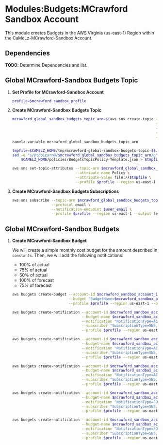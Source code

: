 # Modules:Budgets:MCrawford Sandbox Account

This module creates Budgets in the AWS Virginia (us-east-1) Region within the
CaMeLz-MCrawford-Sandbox Account.

## Dependencies

**TODO**: Determine Dependencies and list.

## Global MCrawford-Sandbox Budgets Topic

1. **Set Profile for MCrawford-Sandbox Account**

    ```bash
    profile=$mcrawford_sandbox_profile
    ```

1. **Create MCrawford-Sandbox Budgets Topic**

    ```bash
    mcrawford_global_sandbox_budgets_topic_arn=$(aws sns create-topic --name Budgets \
                                                                      --attributes "DisplayName=MJCX Budgets" \
                                                                      --tags Key=Name,Value=MCrawford-Sandbox-Budgets-Topic Key=Company,Value=CaMeLz Key=Environment,Value=Sandbox \
                                                                      --query 'TopicArn' \
                                                                      --profile $profile --region us-east-1 --output text)
    camelz-variable mcrawford_global_sandbox_budgets_topic_arn

    tmpfile=$CAMELZ_HOME/tmp/mcrawford-global-sandbox-budgets-topic-$$.json
    sed -e "s/@topicarn@/$mcrawford_global_sandbox_budgets_topic_arn/g" \
        $CAMELZ_HOME/policies/BudgetsTopicPolicy-Template.json > $tmpfile

    aws sns set-topic-attributes --topic-arn $mcrawford_global_sandbox_budgets_topic_arn \
                                 --attribute-name Policy \
                                 --attribute-value file://$tmpfile \
                                 --profile $profile --region us-east-1
    ```

1. **Create MCrawford-Sandbox Budgets Subscriptions**

    ```bash
    aws sns subscribe --topic-arn $mcrawford_global_sandbox_budgets_topic_arn \
                      --protocol email \
                      --notification-endpoint $user_email \
                      --profile $profile --region us-east-1 --output text
    ```

## Global MCrawford-Sandbox Budgets

1. **Create MCrawford-Sandbox Budget**

    We will create a simple monthly cost budget for the amount described in `constants`. Then, we will add the following
    notifications:

    - 100% of actual
    - 75% of actual
    - 50% of actual
    - 100% of forecast
    - 75% of forecast

    ```bash
    aws budgets create-budget --account-id $mcrawford_sandbox_account_id \
                              --budget "BudgetName=$mcrawford_sandbox_account_budget_name,BudgetType=COST,TimeUnit=MONTHLY,BudgetLimit={Amount=$mcrawford_sandbox_account_budget_amount,Unit=USD}" \
                              --profile $profile --region us-east-1 --output text

    aws budgets create-notification --account-id $mcrawford_sandbox_account_id \
                                    --budget-name $mcrawford_sandbox_account_budget_name \
                                    --notification "NotificationType=ACTUAL,ComparisonOperator=GREATER_THAN,Threshold=100,ThresholdType=PERCENTAGE" \
                                    --subscriber "SubscriptionType=SNS,Address=$mcrawford_global_sandbox_budgets_topic_arn" \
                                    --profile $profile --region us-east-1 --output text

    aws budgets create-notification --account-id $mcrawford_sandbox_account_id \
                                    --budget-name $mcrawford_sandbox_account_budget_name \
                                    --notification "NotificationType=ACTUAL,ComparisonOperator=GREATER_THAN,Threshold=75,ThresholdType=PERCENTAGE" \
                                    --subscriber "SubscriptionType=SNS,Address=$mcrawford_global_sandbox_budgets_topic_arn" \
                                    --profile $profile --region us-east-1 --output text

    aws budgets create-notification --account-id $mcrawford_sandbox_account_id \
                                    --budget-name $mcrawford_sandbox_account_budget_name \
                                    --notification "NotificationType=ACTUAL,ComparisonOperator=GREATER_THAN,Threshold=50,ThresholdType=PERCENTAGE" \
                                    --subscriber "SubscriptionType=SNS,Address=$mcrawford_global_sandbox_budgets_topic_arn" \
                                    --profile $profile --region us-east-1 --output text

    aws budgets create-notification --account-id $mcrawford_sandbox_account_id \
                                    --budget-name $mcrawford_sandbox_account_budget_name \
                                    --notification "NotificationType=FORECASTED,ComparisonOperator=GREATER_THAN,Threshold=100,ThresholdType=PERCENTAGE" \
                                    --subscriber "SubscriptionType=SNS,Address=$mcrawford_global_sandbox_budgets_topic_arn" \
                                    --profile $profile --region us-east-1 --output text

    aws budgets create-notification --account-id $mcrawford_sandbox_account_id \
                                    --budget-name $mcrawford_sandbox_account_budget_name \
                                    --notification "NotificationType=FORECASTED,ComparisonOperator=GREATER_THAN,Threshold=75,ThresholdType=PERCENTAGE" \
                                    --subscriber "SubscriptionType=SNS,Address=$mcrawford_global_sandbox_budgets_topic_arn" \
                                    --profile $profile --region us-east-1 --output text
    ```
